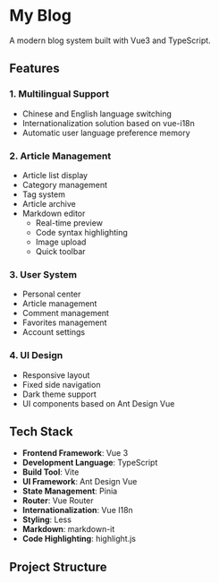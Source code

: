 # My Blog

A modern blog system built with Vue3 and TypeScript.

## Features

### 1. Multilingual Support

- Chinese and English language switching
- Internationalization solution based on vue-i18n
- Automatic user language preference memory

### 2. Article Management

- Article list display
- Category management
- Tag system
- Article archive
- Markdown editor
  - Real-time preview
  - Code syntax highlighting
  - Image upload
  - Quick toolbar

### 3. User System

- Personal center
- Article management
- Comment management
- Favorites management
- Account settings

### 4. UI Design

- Responsive layout
- Fixed side navigation
- Dark theme support
- UI components based on Ant Design Vue

## Tech Stack

- **Frontend Framework**: Vue 3
- **Development Language**: TypeScript
- **Build Tool**: Vite
- **UI Framework**: Ant Design Vue
- **State Management**: Pinia
- **Router**: Vue Router
- **Internationalization**: Vue I18n
- **Styling**: Less
- **Markdown**: markdown-it
- **Code Highlighting**: highlight.js

## Project Structure
